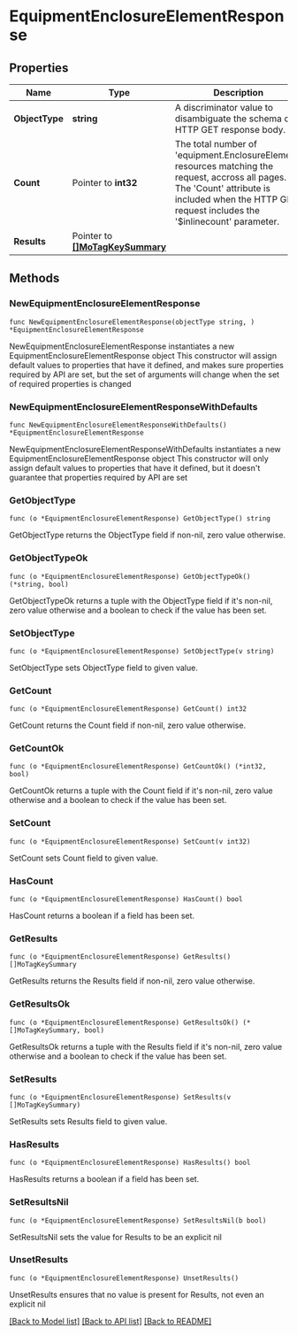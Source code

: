 # EquipmentEnclosureElementResponse

## Properties

Name | Type | Description | Notes
------------ | ------------- | ------------- | -------------
**ObjectType** | **string** | A discriminator value to disambiguate the schema of a HTTP GET response body. | 
**Count** | Pointer to **int32** | The total number of &#39;equipment.EnclosureElement&#39; resources matching the request, accross all pages. The &#39;Count&#39; attribute is included when the HTTP GET request includes the &#39;$inlinecount&#39; parameter. | [optional] 
**Results** | Pointer to [**[]MoTagKeySummary**](MoTagKeySummary.md) |  | [optional] 

## Methods

### NewEquipmentEnclosureElementResponse

`func NewEquipmentEnclosureElementResponse(objectType string, ) *EquipmentEnclosureElementResponse`

NewEquipmentEnclosureElementResponse instantiates a new EquipmentEnclosureElementResponse object
This constructor will assign default values to properties that have it defined,
and makes sure properties required by API are set, but the set of arguments
will change when the set of required properties is changed

### NewEquipmentEnclosureElementResponseWithDefaults

`func NewEquipmentEnclosureElementResponseWithDefaults() *EquipmentEnclosureElementResponse`

NewEquipmentEnclosureElementResponseWithDefaults instantiates a new EquipmentEnclosureElementResponse object
This constructor will only assign default values to properties that have it defined,
but it doesn't guarantee that properties required by API are set

### GetObjectType

`func (o *EquipmentEnclosureElementResponse) GetObjectType() string`

GetObjectType returns the ObjectType field if non-nil, zero value otherwise.

### GetObjectTypeOk

`func (o *EquipmentEnclosureElementResponse) GetObjectTypeOk() (*string, bool)`

GetObjectTypeOk returns a tuple with the ObjectType field if it's non-nil, zero value otherwise
and a boolean to check if the value has been set.

### SetObjectType

`func (o *EquipmentEnclosureElementResponse) SetObjectType(v string)`

SetObjectType sets ObjectType field to given value.


### GetCount

`func (o *EquipmentEnclosureElementResponse) GetCount() int32`

GetCount returns the Count field if non-nil, zero value otherwise.

### GetCountOk

`func (o *EquipmentEnclosureElementResponse) GetCountOk() (*int32, bool)`

GetCountOk returns a tuple with the Count field if it's non-nil, zero value otherwise
and a boolean to check if the value has been set.

### SetCount

`func (o *EquipmentEnclosureElementResponse) SetCount(v int32)`

SetCount sets Count field to given value.

### HasCount

`func (o *EquipmentEnclosureElementResponse) HasCount() bool`

HasCount returns a boolean if a field has been set.

### GetResults

`func (o *EquipmentEnclosureElementResponse) GetResults() []MoTagKeySummary`

GetResults returns the Results field if non-nil, zero value otherwise.

### GetResultsOk

`func (o *EquipmentEnclosureElementResponse) GetResultsOk() (*[]MoTagKeySummary, bool)`

GetResultsOk returns a tuple with the Results field if it's non-nil, zero value otherwise
and a boolean to check if the value has been set.

### SetResults

`func (o *EquipmentEnclosureElementResponse) SetResults(v []MoTagKeySummary)`

SetResults sets Results field to given value.

### HasResults

`func (o *EquipmentEnclosureElementResponse) HasResults() bool`

HasResults returns a boolean if a field has been set.

### SetResultsNil

`func (o *EquipmentEnclosureElementResponse) SetResultsNil(b bool)`

 SetResultsNil sets the value for Results to be an explicit nil

### UnsetResults
`func (o *EquipmentEnclosureElementResponse) UnsetResults()`

UnsetResults ensures that no value is present for Results, not even an explicit nil

[[Back to Model list]](../README.md#documentation-for-models) [[Back to API list]](../README.md#documentation-for-api-endpoints) [[Back to README]](../README.md)


